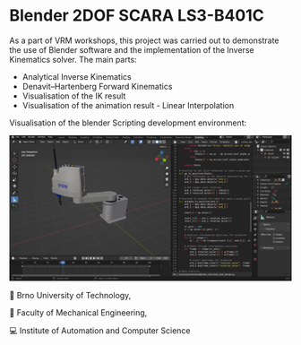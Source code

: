 # Blender 2DOF SCARA LS3-B401C

As a part of VRM workshops, this project was carried out to demonstrate the use of Blender software and the implementation of the Inverse Kinematics solver. The main parts:

* Analytical Inverse Kinematics
* Denavit–Hartenberg Forward Kinematics
* Visualisation of the IK result
* Visualisation of the animation result - Linear Interpolation

Visualisation of the blender Scripting development environment:

![ex](example.png) 

:red_circle: Brno University of Technology,

:large_blue_circle: Faculty of Mechanical Engineering,

:computer: Institute of Automation and Computer Science

